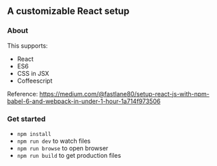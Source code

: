 ## A customizable React setup

### About
This supports:
* React
* ES6
* CSS in JSX
* Coffeescript

Reference: https://medium.com/@fastlane80/setup-react-js-with-npm-babel-6-and-webpack-in-under-1-hour-1a714f973506

### Get started

* `npm install`
* `npm run dev` to watch files
* `npm run browse` to open browser
* `npm run build` to get production files
